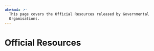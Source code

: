 ```yaml
---
விளக்கம்: >-
  This page covers the Official Resources released by Governmental
  Organisations.
---
```


# Official Resources

